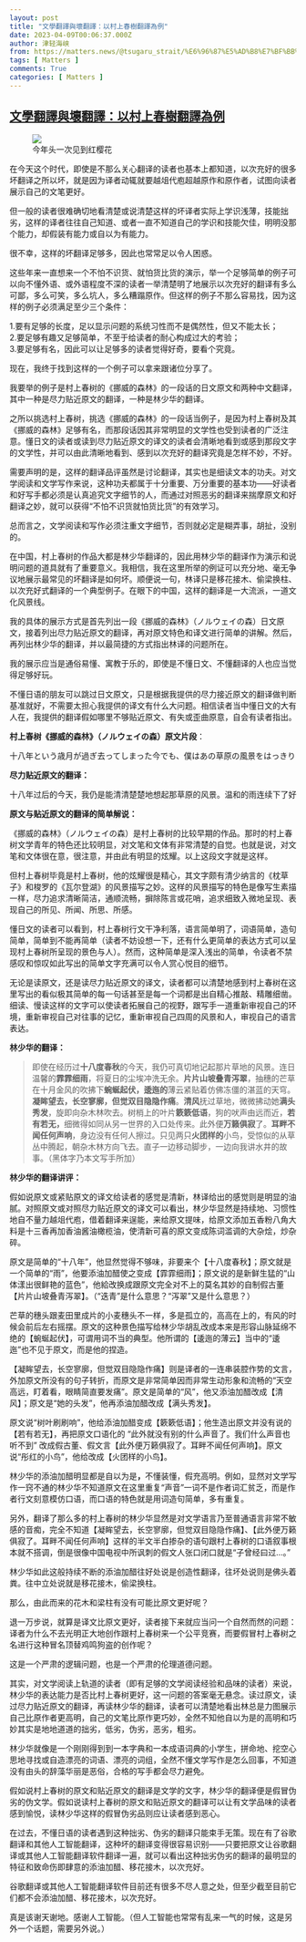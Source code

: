 ```yaml
---
layout: post
title: "文學翻譯與壞翻譯：以村上春樹翻譯為例"
date: 2023-04-09T00:06:37.000Z
author: 津轻海峡
from: https://matters.news/@tsugaru_strait/%E6%96%87%E5%AD%B8%E7%BF%BB%E8%AD%AF%E8%88%87%E5%A3%9E%E7%BF%BB%E8%AD%AF-%E4%BB%A5%E6%9D%91%E4%B8%8A%E6%98%A5%E6%A8%B9%E7%BF%BB%E8%AD%AF%E7%82%BA%E4%BE%8B-bafybeidlrdzviqytby5ndoocynjlv74cupaetre32tth2qm3sahgsn7e7m
tags: [ Matters ]
comments: True
categories: [ Matters ]
---
```

<!--1680998797000-->
[文學翻譯與壞翻譯：以村上春樹翻譯為例](https://matters.news/@tsugaru_strait/%E6%96%87%E5%AD%B8%E7%BF%BB%E8%AD%AF%E8%88%87%E5%A3%9E%E7%BF%BB%E8%AD%AF-%E4%BB%A5%E6%9D%91%E4%B8%8A%E6%98%A5%E6%A8%B9%E7%BF%BB%E8%AD%AF%E7%82%BA%E4%BE%8B-bafybeidlrdzviqytby5ndoocynjlv74cupaetre32tth2qm3sahgsn7e7m)
------

<div>
<figure class="image"><img src="https://assets.matters.news/embed/e9191b79-6604-42bc-87ce-6b9bc2ec38fb.jpeg" data-asset-id="e9191b79-6604-42bc-87ce-6b9bc2ec38fb" referrerpolicy="no-referrer"><figcaption><span>今年头一次见到红樱花</span></figcaption></figure><p>在今天这个时代，即使是不那么关心翻译的读者也基本上都知道，以次充好的很多坏翻译之所以坏，就是因为译者动辄就要越俎代庖超越原作和原作者，试图向读者展示自己的文笔更好。</p><p>但一般的读者很难确切地看清楚或说清楚这样的坏译者实际上学识浅薄，技能拙劣，这样的译者往往自己知道、或者一直不知道自己的学识和技能欠佳，明明没那个能力，却假装有能力或自以为有能力。</p><p>很不幸，这样的坏翻译足够多，因此也常常足以令人困惑。</p><p>这些年来一直想来一个不怕不识货、就怕货比货的演示，举一个足够简单的例子可以向不懂外语、或外语程度不深的读者一举清楚明了地展示以次充好的翻译有多么可鄙，多么可笑，多么坑人，多么糟蹋原作。但这样的例子不那么容易找，因为这样的例子必须满足至少三个条件：</p><p>1.要有足够的长度，足以显示问题的系统习性而不是偶然性，但又不能太长；<br class="smart">2.要足够有趣又足够简单，不至于给读者的耐心构成过大的考验；<br class="smart">3.要足够有名，因此可以让足够多的读者觉得好奇，要看个究竟。<br class="smart"></p><p>现在，我终于找到这样的一个例子可以拿来跟诸位分享了。</p><p>我要举的例子是村上春树的《挪威的森林》的一段话的日文原文和两种中文翻译，其中一种是尽力贴近原文的翻译，一种是林少华的翻译。</p><p>之所以挑选村上春树，挑选《挪威的森林》的一段话当例子，是因为村上春树及其《挪威的森林》足够有名，而那段话因其非常明显的文学性也受到读者的广泛注意。懂日文的读者或读到尽力贴近原文的译文的读者会清晰地看到或感到那段文字的文学性，并可以由此清晰地看到、感到以次充好的翻译究竟是怎样不妙，不好。</p><p>需要声明的是，这样的翻译品评虽然是讨论翻译，其实也是细读文本的功夫。对文学阅读和文学写作来说，这种功夫都属于十分重要、万分重要的基本功——好读者和好写手都必须是认真追究文字细节的人，而通过对照恶劣的翻译来揣摩原文和好翻译之妙，就可以获得“不怕不识货就怕货比货”的有效学习。</p><p>总而言之，文学阅读和写作必须注重文字细节，否则就必定是糊弄事，胡扯，没别的。</p><p>在中国，村上春树的作品大都是林少华翻译的，因此用林少华的翻译作为演示和说明问题的道具就有了重要意义。我相信，我在这里所举的例证可以充分地、毫无争议地展示最常见的坏翻译是如何坏。顺便说一句，林译只是移花接木、偷梁换柱、以次充好式翻译的一个典型例子。在眼下的中国，这样的翻译是一大流派，一道文化风景线。</p><p>我的具体的展示方式是首先列出一段《挪威的森林》（ノルウェイの森）日文原文，接着列出尽力贴近原文的翻译，再对原文特色和译文进行简单的讲解。然后，再列出林少华的翻译，并以最简捷的方式指出林译的问题所在。</p><p>我的展示应当是通俗易懂、寓教于乐的，即使是不懂日文、不懂翻译的人也应当觉得足够好玩。</p><p>不懂日语的朋友可以跳过日文原文，只是根据我提供的尽力接近原文的翻译做判断基准就好，不需要太担心我提供的译文有什么大问题。相信读者当中懂日文的大有人在，我提供的翻译假如哪里不够贴近原文、有失或歪曲原意，自会有读者指出。</p><p><strong>村上春树《挪威的森林》（ノルウェイの森）原文片段</strong>：</p><pre class="ql-syntax" spellcheck="false">十八年という歳月が過ぎ去ってしまった今でも、僕はあの草原の風景をはっきりと思い出すことができる。何日かつづいたやわらかな雨に夏のあいだのほこりをすっかり洗い流された山肌は深く鮮やかな青みをたたえ、十月の風はすすきの穂をあちこちで揺らせ、細長い雲が凍りつくような青い天頂にぴたりとはりついていた。空は高く、じっと見ていると目が痛くなるほどだった。風は草原をわたり、彼女の髪をかすかに揺らせて雑木林に抜けていった。梢の葉がさらさらと音を立て、遠くの方で犬の鳴く声が聞こえた。まるで別の世界の入口から聞こえてくるような小さくかすんだ鳴き声だった。その他にはどんな物音もなかった。どんな物音も我々の耳には届かなかった。誰一人ともすれ違わなかった。まっ赤な鳥が二羽草原の中から何かに怯えたようにとびあがって雑木林の方に飛んでいくのを見かけただけだった。歩きながら直子は僕に井戸の話をしてくれた。</pre><p><strong>尽力贴近原文的翻译：</strong></p><pre class="ql-syntax" spellcheck="false">十八年过后的今天，我仍是能清清楚楚地想起那草原的风景。温和的雨连续下了好几天，把夏日里的尘埃完全洗净，山体漾出很鲜艳的蓝色，十月的风把芒草穗头吹得来回摇摆，细长的云贴在像是冻住了的蓝天上。天空高远，盯着看，眼睛简直要发痛。风掠过草原，轻拂她的头发，再穿过杂木林。树梢的叶子发出刷刷声响，远处传来狗叫声，微弱，朦胧，听上去像是来自另一个世界的入口。此外就没有别的什么声音了。我们什么声音也听不到，也没有一个人走过。只见两只羽毛彤红的鸟从草原中像是有些胆怯地飞起，飞向杂木林那边。我们一边走着，直子一边跟我说起那口水井的事情。</pre><p><strong>原文与贴近原文的翻译的简单解说：</strong></p><p>《挪威的森林》（ノルウェイの森）是村上春树的比较早期的作品。那时的村上春树文学青年的特色还比较明显，对文笔和文体有非常清楚的自觉。也就是说，对文笔和文体很在意，很注意，并由此有明显的炫耀。以上这段文字就是这样。</p><p>但村上春树毕竟是村上春树，他的炫耀很是精心，其文字颇有清少纳言的《枕草子》和梭罗的《瓦尔登湖》的风景描写之妙。这样的风景描写的特色是像写生素描一样，尽力追求清晰简洁，通顺流畅，摒除陈言或花哨，追求细致入微地呈现、表现自己的所见、所闻、所思、所感。</p><p>懂日文的读者可以看到，村上春树行文干净利落，语言简单明了，词语简单，造句简单，简单到不能再简单（读者不妨设想一下，还有什么更简单的表达方式可以呈现村上春树所呈现的景色与人）。然而，这种简单是深入浅出的简单，令读者不禁感叹和惊叹如此写出的简单文字充满可以令人赏心悦目的细节。</p><p>无论是读原文，还是读尽力贴近原文的译文，读者都可以清楚地感到村上春树在这里写出的看似极其简单的每一句话甚至是每一个词都是出自精心推敲、精雕细凿。细读、慢读这样的文字可以使读者拓展自己的视野，跟写手一道重新审视自己的环境，重新审视自己对往事的记忆，重新审视自己四周的风景和人，审视自己的语言表达。</p><p><strong>林少华的翻译：</strong></p><blockquote>即使在经历过<strong>十八度春秋</strong>的今天，我仍可真切地记起那片草地的风景。连日温馨的<strong>霏霏细雨</strong>，将夏日的尘埃冲洗无余。<strong>片片山坡叠青泻翠</strong>，抽穗的芒草在十月金风的吹拂下<strong>蜿蜒起伏，逶迤的</strong>薄云紧贴着仿佛冻僵的湛蓝的天穹。<strong>凝眸望去，长空寥廓，但觉双目隐隐作痛</strong>。<strong>清风</strong>抚过草地，微微拂动她<strong>满头秀发</strong>，旋即向杂木林吹去。树梢上的叶片<strong>簌簌低语</strong>，狗的吠声由远而近，<strong>若有若无，</strong>细微得如同从另一世界的入口处传来。此外便<strong>万籁俱寂</strong>了。<strong>耳畔不闻任何声响</strong>，身边没有任何人擦过。只见两只<strong>火团样的</strong>小鸟，受惊似的从草丛中腾起，朝杂木林方向飞去。直子一边移动脚步，一边向我讲水井的故事。（黑体字乃本文写手所加）</blockquote><p><strong>林少华的翻译讲评：</strong></p><p>假如说原文或紧贴原文的译文给读者的感觉是清新，林译给出的感觉则是明显的油腻。对照原文或对照尽力贴近原文的译文可以看出，林少华显然是持续地、习惯性地自不量力越俎代庖，借着翻译来逞能，来给原文提味，给原文添加五香粉八角大料是十三香再加香油酱油橄榄油，使清新可喜的原文变成陈词滥调的大杂烩，炒杂碎。</p><p>原文是简单的“十八年”，他显然觉得不够味，非要来个【十八度春秋】；原文就是一个简单的“雨”，他要添油加醋使之变成【霏霏细雨】；原文说的是新鲜生猛的“山体漾出很鲜艳的蓝色”，他給改换成跟原文完全对不上的莫名其妙的自制假古董【片片山坡叠青泻翠】。（“迭青”是什么意思？“泻翠”又是什么意思？）</p><p>芒草的穗头跟麦田里成片的小麦穗头不一样，多是孤立的，高高在上的，有风的时候会前后左右摇摆。原文的这种景色描写给林少华胡乱改成本来是形容山脉延绵不绝的【蜿蜒起伏】，可谓用词不当的典型。他所谓的【逶迤的薄云】当中的“逶迤”也不见于原文，而是他的捏造。</p><p>【凝眸望去，长空寥廓，但觉双目隐隐作痛】则是译者的一连串装腔作势的文言，外加原文所没有的句子转折，而原文是非常简单因而非常生动形象和流畅的“天空高远，盯着看，眼睛简直要发痛”。原文是简单的“风”，他又添油加醋改成【清风】；原文是“她的头发”，他再添油加醋改成【满头秀发】。</p><p>原文说“树叶刷刷响”，他给添油加醋变成【簌簌低语】；他生造出原文并没有说的【若有若无】，再把原文口语化的 “此外就没有别的什么声音了。我们什么声音也听不到” 改成假古董、假文言【此外便万籁俱寂了。耳畔不闻任何声响】。原文说“彤红的小鸟”，他给改成【火团样的小鸟】。</p><p>林少华的添油加醋明显都是自以为是<strong>，</strong>不懂装懂，假充高明。例如，显然对文学写作一窍不通的林少华不知道原文在这里重复“声音”一词不是作者词汇贫乏，而是作者行文刻意模仿口语，而口语的特色就是用词造句简单，多有重复。</p><p>另外，翻译了那么多的村上春树的林少华显然是对文学语言乃至普通语言非常不敏感的音痴，完全不知道【凝眸望去，长空寥廓，但觉双目隐隐作痛】、【此外便万籁俱寂了。耳畔不闻任何声响】这样的半文半白掺杂的语句跟村上春树的口语叙事根本就不搭调，倒是很像中国电视中所讽刺的假文人张口闭口就是“子曾经曰过...。”</p><p>林少华如此这般持续不断的添油加醋往好处说是创造性翻译，往坏处说则是佛头着粪。往中立处说就是移花接木，偷梁换柱。</p><p>那么，由此而来的花木和梁柱有没有可能比原文更好呢？</p><p>退一万步说，就算是译文比原文更好，读者接下来就应当问一个自然而然的问题：译者为什么不去光明正大地创作跟村上春树来一个公平竞赛，而要假冒村上春树之名进行这种冒名顶替鸡鸣狗盗的创作呢？</p><p>这是一个严肃的逻辑问题，也是一个严肃的伦理道德问题。</p><p>其实，对文学阅读上轨道的读者（即有足够的文学阅读经验和品味的读者）来说，林少华的表达能力是否比村上春树更好，这一问题的答案毫无悬念。读过原文，读过尽力贴近原文的翻译，再读林少华的翻译，读者可以清楚地看出林总是力图展示自己比原作者更高明，自己的文笔比原作更巧妙，全然不知他自以为是的高明和巧妙其实是地地道道的拙劣，低劣，伪劣，恶劣，粗劣。</p><p>林少华就像是一个刚刚得到到一本字典和一本成语词典的小学生，拼命地、挖空心思地寻找或自造漂亮的词语、漂亮的词组，全然不懂文学写作是怎么回事，不知道没有由头的辞藻华丽是恶俗，合格的写手都会尽力避免。</p><p>假如说村上春树的原文和贴近原文的翻译是文学的文字，林少华的翻译便是假冒伪劣的伪文学。假如说读村上春树的原文和贴近原文的翻译可以让有文学品味的读者感到愉悦，读林少华这样的假冒伪劣品则应让读者感到恶心。</p><p>在过去，不懂日语的读者遇到这种拙劣、伪劣的翻译只能束手无策。现在有了谷歌翻译和其他人工智能翻译，这种坏的翻译变得很容易识别——只要把原文让谷歌翻译或其他人工智能翻译软件翻译一遍，就可以看出这种拙劣伪劣的翻译的最明显的特征和致命伤即肆意的添油加醋、移花接木，以次充好。</p><p>谷歌翻译或其他人工智能翻译软件目前还有很多不尽人意之处，但至少截至目前它们都不会添油加醋、移花接木，以次充好。</p><p>真是该谢天谢地。感谢人工智能。（但人工智能也常常有乱来一气的时候，这是另外一个话题，需要另外说。）</p>
</div>
